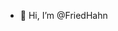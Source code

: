- 👋 Hi, I’m @FriedHahn

<!---
FriedHahn/FriedHahn is a ✨ special ✨ repository because its `README.md` (this file) appears on your GitHub profile.
You can click the Preview link to take a look at your changes.
--->

